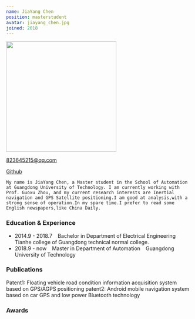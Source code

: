 ```yaml
---
name: JiaYang Chen
position: masterstudent
avatar: jiayang_chen.jpg 
joined: 2018
---
```


<img width="300" src="{{site.baseurl}}/images/people/{{page.avatar}}" data-action="zoom">

<i class="fa fa-envelope-o"></i> 823645215@qq.com <br> 

<a href="https://github.com/gzz1996"><i class="fa fa-github"></i> Github</a>

    My name is JiaYang Chen, a Master student in the School of Automation at Guangdong University of Technology. I am currently working with Prof. Guoxu Zhou, and my current research interests are Inertial navigation and GPS Satellite positioning.I am good at analysis,with a strong sense of operation.In my spare time.I prefer to read some English newspapers,like China Daily.


### Education & Experience

- 2014.9 - 2018.7 &ensp; Bachelor in Department of Electrical Engineering &ensp;  Tianhe college of Guangdong technical normal college.
- 2018.9 - now &ensp; Master in Department of Automation &ensp; Guangdong University of Technology

### Publications
Patent1: Floating vehicle road condition information acquisition system based on GPS/AGPS positioning
patent2: Android mobile navigation system based on car GPS and low power Bluetooth technology


### Awards 